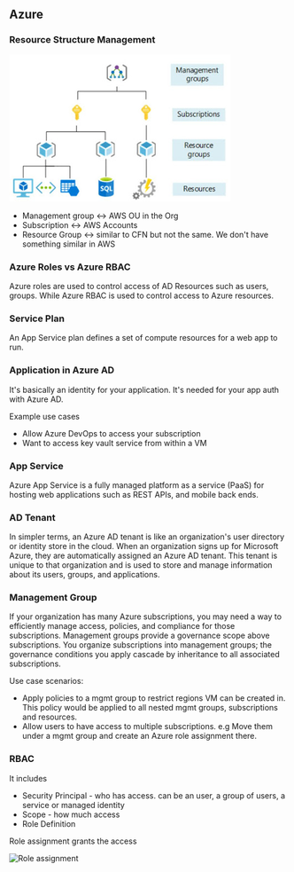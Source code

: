## Azure

### Resource Structure Management

![mgmt](./diagrams/mgmt.jpg)

- Management group <-> AWS OU in the Org
- Subscription <-> AWS Accounts
- Resource Group <-> similar to CFN but not the same. We don't have something similar in AWS

### Azure Roles vs Azure RBAC

Azure roles are used to control access of AD Resources such as users, groups. While Azure RBAC is used to control access to Azure resources.

### Service Plan

An App Service plan defines a set of compute resources for a web app to run.

### Application in Azure AD

It's basically an identity for your application. It's needed for your app auth with Azure AD.

Example use cases

- Allow Azure DevOps to access your subscription
- Want to access key vault service from within a VM

### App Service

Azure App Service is a fully managed platform as a service (PaaS) for hosting web applications such as REST APIs, and mobile back ends.

### AD Tenant

In simpler terms, an Azure AD tenant is like an organization's user directory or identity store in the cloud. When an organization signs up for Microsoft Azure, they are automatically assigned an Azure AD tenant. This tenant is unique to that organization and is used to store and manage information about its users, groups, and applications.

### Management Group

If your organization has many Azure subscriptions, you may need a way to efficiently manage access, policies, and compliance for those subscriptions. Management groups provide a governance scope above subscriptions. You organize subscriptions into management groups; the governance conditions you apply cascade by inheritance to all associated subscriptions.

Use case scenarios:

- Apply policies to a mgmt group to restrict regions VM can be created in. This policy would be applied to all nested mgmt groups, subscriptions and resources.
- Allow users to have access to multiple subscriptions. e.g Move them under a mgmt group and create an Azure role assignment there.

### RBAC

It includes

- Security Principal - who has access. can be an user, a group of users, a service or managed identity
- Scope - how much access
- Role Definition

Role assignment grants the access

![Role assignment](https://learn.microsoft.com/en-us/azure/role-based-access-control/media/overview/rbac-overview.png)
